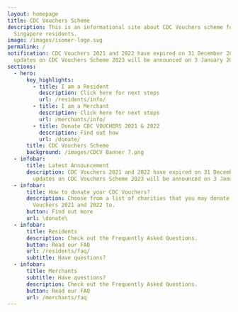 ```yaml
---
layout: homepage
title: CDC Vouchers Scheme
description: This is an informational site about CDC Vouchers scheme for
  Singapore residents.
image: /images/isomer-logo.svg
permalink: /
notification: CDC Vouchers 2021 and 2022 have expired on 31 December 2022. More
  updates on CDC Vouchers Scheme 2023 will be announced on 3 January 2023.
sections:
  - hero:
      key_highlights:
        - title: I am a Resident
          description: Click here for next steps
          url: /residents/info/
        - title: I am a Merchant
          description: Click here for next steps
          url: /merchants/info/
        - title: Donate CDC VOUCHERS 2021 & 2022
          description: Find out how
          url: /donate/
      title: CDC Vouchers Scheme
      background: /images/CDCV Banner 7.png
  - infobar:
      title: Latest Announcement
      description: CDC Vouchers 2021 and 2022 have expired on 31 December 2022. More
        updates on CDC Vouchers Scheme 2023 will be announced on 3 January 2023.
  - infobar:
      title: How to donate your CDC Vouchers?
      description: Choose from a list of charities that you may donate your CDC
        Vouchers 2021 and 2022 to.
      button: Find out more
      url: \donate\
  - infobar:
      title: Residents
      description: Check out the Frequently Asked Questions.
      button: Read our FAQ
      url: /residents/faq/
      subtitle: Have questions?
  - infobar:
      title: Merchants
      subtitle: Have questions?
      description: Check out the Frequently Asked Questions.
      button: Read our FAQ
      url: /merchants/faq
---
```

